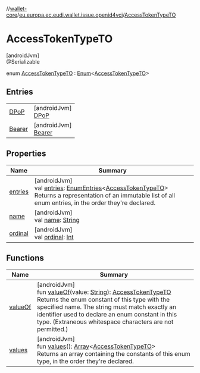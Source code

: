 //[wallet-core](../../../index.md)/[eu.europa.ec.eudi.wallet.issue.openid4vci](../index.md)/[AccessTokenTypeTO](index.md)

# AccessTokenTypeTO

[androidJvm]\
@Serializable

enum [AccessTokenTypeTO](index.md) : [Enum](https://kotlinlang.org/api/latest/jvm/stdlib/kotlin-stdlib/kotlin/-enum/index.html)&lt;[AccessTokenTypeTO](index.md)&gt;

## Entries

| | |
|---|---|
| [DPoP](-d-po-p/index.md) | [androidJvm]<br>[DPoP](-d-po-p/index.md) |
| [Bearer](-bearer/index.md) | [androidJvm]<br>[Bearer](-bearer/index.md) |

## Properties

| Name | Summary |
|---|---|
| [entries](entries.md) | [androidJvm]<br>val [entries](entries.md): [EnumEntries](https://kotlinlang.org/api/latest/jvm/stdlib/kotlin-stdlib/kotlin.enums/-enum-entries/index.html)&lt;[AccessTokenTypeTO](index.md)&gt;<br>Returns a representation of an immutable list of all enum entries, in the order they're declared. |
| [name](../../eu.europa.ec.eudi.wallet.transfer.openId4vp/-encryption-method/-x-c20-p/index.md#-372974862%2FProperties%2F1615067946) | [androidJvm]<br>val [name](../../eu.europa.ec.eudi.wallet.transfer.openId4vp/-encryption-method/-x-c20-p/index.md#-372974862%2FProperties%2F1615067946): [String](https://kotlinlang.org/api/latest/jvm/stdlib/kotlin-stdlib/kotlin/-string/index.html) |
| [ordinal](../../eu.europa.ec.eudi.wallet.transfer.openId4vp/-encryption-method/-x-c20-p/index.md#-739389684%2FProperties%2F1615067946) | [androidJvm]<br>val [ordinal](../../eu.europa.ec.eudi.wallet.transfer.openId4vp/-encryption-method/-x-c20-p/index.md#-739389684%2FProperties%2F1615067946): [Int](https://kotlinlang.org/api/latest/jvm/stdlib/kotlin-stdlib/kotlin/-int/index.html) |

## Functions

| Name | Summary |
|---|---|
| [valueOf](value-of.md) | [androidJvm]<br>fun [valueOf](value-of.md)(value: [String](https://kotlinlang.org/api/latest/jvm/stdlib/kotlin-stdlib/kotlin/-string/index.html)): [AccessTokenTypeTO](index.md)<br>Returns the enum constant of this type with the specified name. The string must match exactly an identifier used to declare an enum constant in this type. (Extraneous whitespace characters are not permitted.) |
| [values](values.md) | [androidJvm]<br>fun [values](values.md)(): [Array](https://kotlinlang.org/api/latest/jvm/stdlib/kotlin-stdlib/kotlin/-array/index.html)&lt;[AccessTokenTypeTO](index.md)&gt;<br>Returns an array containing the constants of this enum type, in the order they're declared. |
